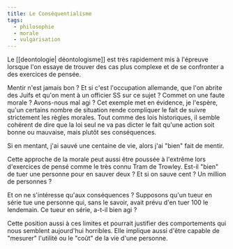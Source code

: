 ```yaml
---
title: Le Conséquentialisme
tags:
  - philosophie
  - morale
  - vulgarisation
---
```


Le [[deontologie| déontologisme]] est très rapidement mis à l'épreuve lorsque l'on essaye de trouver des cas plus complexe et de se confronter a des exercices de pensée.

Mentir n'est jamais bon ? Et si c'est l'occupation allemande, que l'on abrite des Juifs et qu'on ment à un officier SS sur ce sujet ? Commet on une faute morale ? Avons-nous mal agi ? Cet exemple met en évidence, je l'espère, qu'un certains nombre de situation rende compliquer le fait de suivre strictement les règles morales. Tout comme des lois historiques, il semble cohérent de dire que la loi seul ne va pas dicter le fait qu'une action soit bonne ou mauvaise, mais plutôt ses conséquences.

Si en mentant, j'ai sauvé une centaine de vie, alors j'ai "bien" fait de mentir.

Cette approche de la morale peut aussi être poussée à l'extrême lors d'exercices de pensé comme le très connu Tram de Trowley. Est-il "bien" de tuer une personne pour en sauver deux ? Et si on sauve cent ? Un million de personnes ?

Et on ne s'intéresse qu'aux conséquences ? Supposons qu'un tueur en série tue une personne qui, sans le savoir, avait prévu d'en tuer 100 le lendemain. Ce tueur en série, a-t-il bien agi ?

Cette position aussi à ces limites et pourrait justifier des comportements qui nous semblent aujourd'hui horribles. Elle implique aussi d'être capable de "mesurer" l'utilité ou le "coût" de la vie d'une personne.
